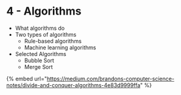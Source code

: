 # 4 - Algorithms

* What algorithms do
* Two types of algorithms
  * Rule-based algorithms
  * Machine learning algorithms
* Selected Algorithms
  * Bubble Sort
  * Merge Sort

{% embed url="https://medium.com/brandons-computer-science-notes/divide-and-conquer-algorithms-4e83d9999ffa" %}



